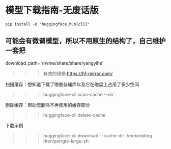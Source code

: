 # 模型下载指南-无废话版

```
pip install -U "huggingface_hub[cli]"
```

## 可能会有微调模型，所以不用原生的结构了，自己维护一套把

download_path='/nvme/share/share/yangyihe'

>>> 有效的镜像:https://hf-mirror.com/

扫描缓存：想知道下载了哪些存储库以及它在磁盘上占用了多少空间

>>> huggingface-cli scan-cache --dir .

删除缓存：帮助您删除不再使用的缓存部分

>>> huggingface-cli delete-cache

下载示例

>>> huggingface-cli download --cache-dir ./embedding thenlper/gte-large-zh


